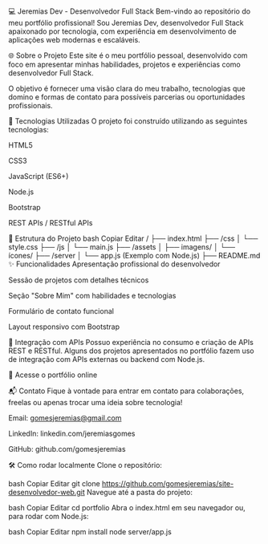 💻 Jeremias Dev - Desenvolvedor Full Stack
Bem-vindo ao repositório do meu portfólio profissional!
Sou Jeremias Dev, desenvolvedor Full Stack apaixonado por tecnologia, com experiência em desenvolvimento de aplicações web modernas e escaláveis.

🌐 Sobre o Projeto
Este site é o meu portfólio pessoal, desenvolvido com foco em apresentar minhas habilidades, projetos e experiências como desenvolvedor Full Stack.

O objetivo é fornecer uma visão clara do meu trabalho, tecnologias que domino e formas de contato para possíveis parcerias ou oportunidades profissionais.

🚀 Tecnologias Utilizadas
O projeto foi construído utilizando as seguintes tecnologias:

HTML5

CSS3

JavaScript (ES6+)

Node.js

Bootstrap

REST APIs / RESTful APIs

📁 Estrutura do Projeto
bash
Copiar
Editar
/
├── index.html
├── /css
│   └── style.css
├── /js
│   └── main.js
├── /assets
│   ├── imagens/
│   └── ícones/
├── /server
│   └── app.js (Exemplo com Node.js)
├── README.md
✨ Funcionalidades
Apresentação profissional do desenvolvedor

Sessão de projetos com detalhes técnicos

Seção "Sobre Mim" com habilidades e tecnologias

Formulário de contato funcional

Layout responsivo com Bootstrap

📡 Integração com APIs
Possuo experiência no consumo e criação de APIs REST e RESTful. Alguns dos projetos apresentados no portfólio fazem uso de integração com APIs externas ou backend com Node.js.



🔗 Acesse o portfólio online

📬 Contato
Fique à vontade para entrar em contato para colaborações, freelas ou apenas trocar uma ideia sobre tecnologia!

Email: gomesjeremias@gmail.com

LinkedIn: linkedin.com/jeremiasgomes

GitHub: github.com/gomesjeremias

🛠️ Como rodar localmente
Clone o repositório:

bash
Copiar
Editar
git clone https://github.com/gomesjeremias/site-desenvolvedor-web.git
Navegue até a pasta do projeto:

bash
Copiar
Editar
cd portfolio
Abra o index.html em seu navegador ou, para rodar com Node.js:

bash
Copiar
Editar
npm install
node server/app.js
